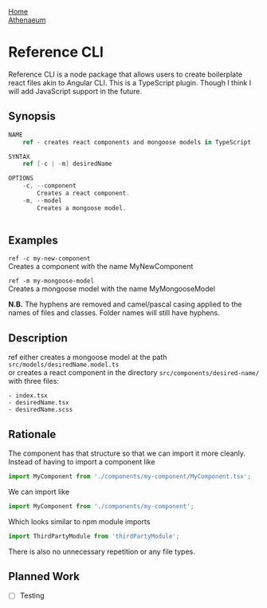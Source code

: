 [Home](/)  
[Athenaeum](../docs/athenaeum)

# Reference CLI
Reference CLI is a node package that allows users to create boilerplate react files akin to Angular CLI.
This is a TypeScript plugin. Though I think I will add JavaScript support in the future.

## Synopsis
```c#
NAME
    ref - creates react components and mongoose models in TypeScript

SYNTAX
    ref [-c | -m] desiredName

OPTIONS
    -c, --component  
        Creates a react component.
    -m, --model
        Creates a mongoose model.
    
```

## Examples
  `ref -c my-new-component`  
  Creates a component with the name MyNewComponent

  `ref -m my-mongoose-model`  
  Creates a mongoose model with the name MyMongooseModel
  
  **N.B.** The hyphens are removed and camel/pascal casing applied to the names of files and classes. 
  Folder names will still have hyphens.

## Description
  ref either creates a mongoose model at the path `src/models/desiredName.model.ts`  
  or creates a react component in the directory `src/components/desired-name/` with three files:
  
    - index.tsx
    - desiredName.tsx
    - desiredName.scss

## Rationale
  The component has that structure so that we can import it more cleanly. Instead of having to import a component like  
  ```TypeScript
  import MyComponent from './components/my-component/MyComponent.tsx';
  ```
  We can import like
  ```TypeScript
  import MyComponent from './components/my-component';
  ```
  
  Which looks similar to npm module imports 
  ```TypeScript
  import ThirdPartyModule from 'thirdPartyModule';
  ```

  There is also no unnecessary repetition or any file types. 
  
## Planned Work
  - [ ] Testing

